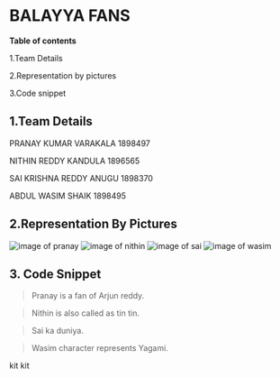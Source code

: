 # BALAYYA FANS

**Table of contents** 

1.Team Details

2.Representation by pictures

3.Code snippet

## 1.Team Details

PRANAY KUMAR VARAKALA 1898497

NITHIN REDDY KANDULA 1896565 

SAI KRISHNA REDDY ANUGU 1898370

ABDUL WASIM SHAIK 1898495

## 2.Representation By Pictures

![image of pranay](https://scontent-ort2-1.cdninstagram.com/vp/0fdc7103d484e4d61e5de2ab8c27eaac/5D0DE324/t51.2885-15/sh0.08/e35/s640x640/54213695_2210212399233027_2980186793002560163_n.jpg?_nc_ht=scontent-ort2-1.cdninstagram.com)
![image of nithin](https://i.pinimg.com/originals/51/c7/cb/51c7cb4baf9a65f310491db94133cbe6.jpg)
![image of sai](https://images.news18.com/ibnlive/uploads/761x506/jpg/2018/02/suresh-raina.jpg)
 ![image of wasim](https://fsmedia.imgix.net/88/b5/a6/01/774b/4a5f/a717/81321915d34f/now-thats-a-handy-dandy-notebook.jpeg?rect=0%2C0%2C1200%2C600&auto=format%2Ccompress&dpr=2&w=650)

## 3. Code Snippet

>Pranay is a fan of Arjun reddy. 

>Nithin is also called as tin tin.

>Sai ka duniya. 

>Wasim character represents Yagami.











kit
kit

